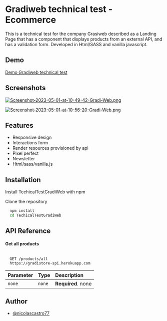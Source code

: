 
# Gradiweb technical test - Ecommerce

This is a technical test for the company Grasiweb described as a Landing Page that has a component that displays products from an external API, and has a validation form. Developed in Html/SASS and vanilla javascript.



## Demo

[Demo Gradiweb technical test](https://iridescent-crepe-e1d0f0.netlify.app/public/index.html)


## Screenshots

[![Screenshot-2023-05-01-at-10-49-42-Gradi-Web.png](https://i.postimg.cc/cJGF5Tnq/Screenshot-2023-05-01-at-10-49-42-Gradi-Web.png)](https://postimg.cc/CRJCRG7J)

[![Screenshot-2023-05-01-at-10-56-20-Gradi-Web.png](https://i.postimg.cc/7YmVNwx2/Screenshot-2023-05-01-at-10-56-20-Gradi-Web.png)](https://postimg.cc/3d0m8M08)



## Features

- Responsive design
- Interactions form
- Render resources provisioned by api
- Pixel perfect
- Newsletter
- Html/sass/vanilla.js


## Installation

Install TechicalTestGradiWeb with npm

Clone the repository
```bash
  npm install
  cd TechicalTestGradiWeb
```
    
## API Reference

#### Get all products

```http

  GET /products/all
  https://gradistore-spi.herokuapp.com
```

| Parameter | Type     | Description                |
| :-------- | :------- | :------------------------- |
| `none` | `none` | **Required**. none |



## Author

- [@nicolascastro77](https://github.com/nicolascastro77)
